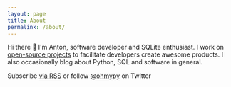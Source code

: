 ```yaml
---
layout: page
title: About
permalink: /about/
---
```


Hi there 👋 I'm Anton, software developer and SQLite enthusiast. I work on [open-source projects](https://github.com/nalgeon/) to facilitate developers create awesome products. I also occasionally blog about Python, SQL and software in general.

Subscribe [via RSS](/feed.xml) or follow [@ohmypy](https://twitter.com/ohmypy) on Twitter
